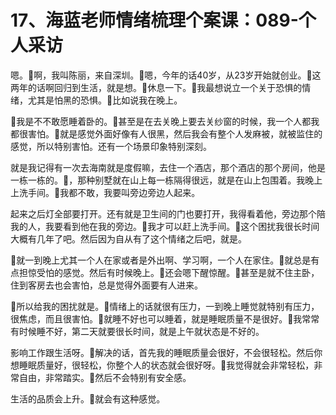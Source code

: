 # 17、海蓝老师情绪梳理个案课：089-个人采访

嗯。🎼啊，我叫陈丽，来自深圳。🎼嗯，今年的话40岁，从23岁开始就创业。🎼这两年的话啊回归到生活，就是想。🎼休息一下。🎼我最想说立一个关于恐惧的情绪，尤其是怕黑的恐惧。🎼比如说我在晚上。

🎼我是不不敢愿睡着卧的。🎼甚至是在去关晚上要去关纱窗的时候，我一个人都我都很害怕。🎼就是感觉外面好像有人很黑，然后我会有整个人发麻被，就被监住的感觉，所以特别害怕。还有一个场景印象特别深刻。

就是我记得有一次去海南就是度假嘛，去住一个酒店，那个酒店的那个房间，他是一栋一栋的。🎼，那种别墅就在山上每一栋隔得很远，就是在山上包围着。我晚上上洗手间。🎼我都不敢，我要叫旁边旁边人起来。

起来之后灯全部要打开。还有就是卫生间的门也要打开，我得看着他，旁边那个陪我的人，我要看到他在我的旁边。🎼我才可以赶上洗手间。🎼这个困扰我很长时间大概有几年了吧。然后因为自从有了这个情绪之后吧，就是。

🎼就一到晚上尤其一个人在家或者是外出啊、学习啊，一个人在家住。🎼就总是有点担惊受怕的感觉。然后有时候晚上。🎼还会嗯下醒惊醒。🎼甚至是就不住主卧，住到客房去也会害怕，总是觉得外面要有人进来。

🎼所以给我的困扰就是。🎼情绪上的话就很有压力，一到晚上睡觉就特别有压力，很焦虑，而且很害怕。🎼就睡不好也可以睡着，就是睡眠质量不是很好。🎼我常常有时候睡不好，第二天就要很长时间，就是上午就状态是不好的。

影响工作跟生活呀。🎼解决的话，首先我的睡眠质量会很好，不会很轻松。然后你想睡眠质量好，很轻松，你整个人的状态就会很好呀。🎼我觉得就会非常轻松，非常自由，非常踏实。🎼然后不会特别有安全感。

生活的品质会上升。🎼就会有这种感觉。